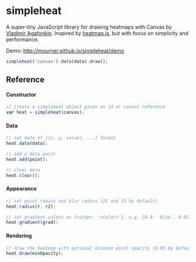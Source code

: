 simpleheat
==========

A super-tiny JavaScript library for drawing heatmaps with Canvas by [Vladimir Agafonkin](http://agafonkin.com/en).
Inspired by [heatmap.js](https://github.com/pa7/heatmap.js), but with focus on simplicity and performance.

Demo: http://mourner.github.io/simpleheat/demo

```js
simpleheat('canvas').data(data).draw();
```

## Reference

#### Constructor

```js
// create a simpleheat object given an id or canvas reference
var heat = simpleheat(canvas);
```

#### Data

```js
// set data of [[x, y, value], ...] format
heat.data(data);

// add a data point
heat.add(point);

// clear data
heat.clear();
```

#### Appearance

```js
// set point radius and blur radius (25 and 15 by default)
heat.radius(r, r2);

// set gradient colors as {<stop>: '<color>'}, e.g. {0.4: 'blue', 0.65: 'lime', 1: 'red'}
heat.gradient(grad);
```

#### Rendering

```js
// draw the heatmap with optional minimum point opacity (0.05 by default)
heat.draw(minOpacity);
```
